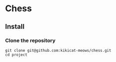 # Chess


## Install

### Clone the repository

``` 
git clone git@github.com:kikicat-meows/chess.git
cd project 
```
